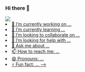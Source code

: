 ### Hi there 👋

<a href="https://github.com/David-es-Montenegro">
<img height "100em" src= "[https://github-readme-stats.vercel.app/api?username=David-es-Montenegro&show_icons=true&theme=github_dark#gh-dark-mode-only](https://github-readme-stats.vercel.app/api?username=anuraghazra&show_icons=true&theme=dark#gh-dark-mode-only)"
<img height "100em" src= "[https://github-readme-stats.vercel.app/api?username=David-es-Montenegro&show_icons=true&theme=github_dark#gh-light-mode-only](https://github-readme-stats.vercel.app/api?username=anuraghazra&show_icons=true&theme=dark#gh-light-mode-only)"

- 🔭 I’m currently working on ...
- 🌱 I’m currently learning ...
- 👯 I’m looking to collaborate on ...
- 🤔 I’m looking for help with ...
- 💬 Ask me about ...
- 📫 How to reach me: ...
- 😄 Pronouns: ...
- ⚡ Fun fact: ...
-->
